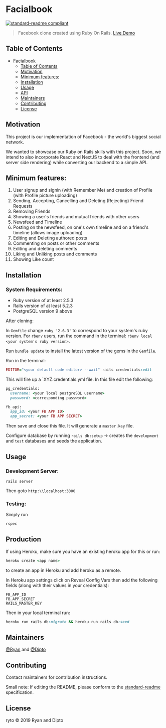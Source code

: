 # Facialbook

[![standard-readme compliant](https://img.shields.io/badge/standard--readme-OK-green.svg?style=flat-square)](https://github.com/RichardLitt/standard-readme)

> Facebook clone created using Ruby On Rails. [Live Demo](https://facials.herokuapp.com)

## Table of Contents

- [Facialbook](#facialbook)
  - [Table of Contents](#table-of-contents)
  - [Motivation](#motivation)
  - [Minimum features:](#minimum-features)
  - [Installation](#installation)
  - [Usage](#usage)
  - [API](#api)
  - [Maintainers](#maintainers)
  - [Contributing](#contributing)
  - [License](#license)

## Motivation

This project is our implementation of Facebook - the world's biggest social network.

We wanted to showcase our Ruby on Rails skills with this project. Soon, we intend to also incorporate React and NextJS to deal with the frontend (and server side rendering) while converting our backend to a simple API.

## Minimum features:

1. User signup and signin (with Remember Me) and creation of Profile (with Profile picture uploading)
2. Sending, Accepting, Cancelling and Deleting (Rejecting) Friend Requests
3. Removing Friends
4. Showing a user's friends and mutual friends with other users
5. Newsfeed and Timeline
6. Posting on the newsfeed, on one's own timeline and on a friend's timeline (allows image uploading)
7. Editing and Deleting authored posts
8. Commenting on posts or other comments
9. Editing and deleting comments
10. Liking and Unliking posts and comments
11. Showing Like count

## Installation

### System Requirements:

- Ruby version of at least 2.5.3
- Rails version of at least 5.2.3
- PostgreSQL version 9 above

After cloning:

In `Gemfile` change `ruby '2.6.3'` to correspond to your system's ruby version. For `rbenv` users, run the command in the terminal: `rbenv local <your system's ruby version>`.

Run `bundle update` to install the latest version of the gems in the `Gemfile`.

Run in the terminal:

```ruby
EDITOR="<your default code editor> --wait" rails credentials:edit
```

This will fire up a `XYZ.credentials.yml
file. In this file edit the following:

```ruby
pg_credentials:
  username: <your local postgreSQL username>
  password: <corresponding password>

fb_api:
  app_id: <your FB APP ID>
  app_secret: <your FB APP SECRET>
```

Then save and close this file. It will generate a `master.key` file.

Configure database by running `rails db:setup` -> creates the `development` and `test` databases and seeds the application.

## Usage

### Development Server:

```
rails server
```

Then goto `http:\\localhost:3000`

### Testing:

Simply run

```ruby
rspec
```

## Production

If using Heroku, make sure you have an existing heroku app for this or run:

```ruby
heroku create <app name>
```

to create an app in Heroku and add heroku as a remote.

In Heroku app settings click on Reveal Config Vars then add the following fields (along with their values in your credentials):

```
FB_APP_ID
FB_APP_SECRET
RAILS_MASTER_KEY
```

Then in your local terminal run:

```ruby
heroku run rails db:migrate && heroku run rails db:seed
```

## Maintainers

[@Ryan](https://github.com/rvvergara) and [@Dipto](https://github.com/dipto0321)

## Contributing

Contact maintainers for contribution instructions.

Small note: If editing the README, please conform to the [standard-readme](https://github.com/RichardLitt/standard-readme) specification.

## License

ryto © 2019 Ryan and Dipto
